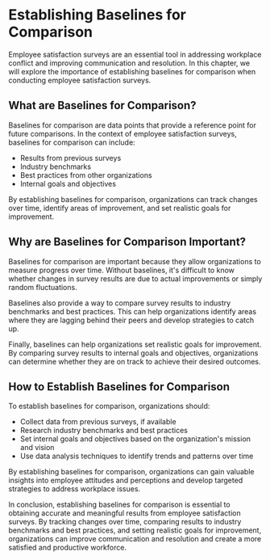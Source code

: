 # Establishing Baselines for Comparison

Employee satisfaction surveys are an essential tool in addressing workplace conflict and improving communication and resolution. In this chapter, we will explore the importance of establishing baselines for comparison when conducting employee satisfaction surveys.

What are Baselines for Comparison?
----------------------------------

Baselines for comparison are data points that provide a reference point for future comparisons. In the context of employee satisfaction surveys, baselines for comparison can include:

* Results from previous surveys
* Industry benchmarks
* Best practices from other organizations
* Internal goals and objectives

By establishing baselines for comparison, organizations can track changes over time, identify areas of improvement, and set realistic goals for improvement.

Why are Baselines for Comparison Important?
-------------------------------------------

Baselines for comparison are important because they allow organizations to measure progress over time. Without baselines, it's difficult to know whether changes in survey results are due to actual improvements or simply random fluctuations.

Baselines also provide a way to compare survey results to industry benchmarks and best practices. This can help organizations identify areas where they are lagging behind their peers and develop strategies to catch up.

Finally, baselines can help organizations set realistic goals for improvement. By comparing survey results to internal goals and objectives, organizations can determine whether they are on track to achieve their desired outcomes.

How to Establish Baselines for Comparison
-----------------------------------------

To establish baselines for comparison, organizations should:

* Collect data from previous surveys, if available
* Research industry benchmarks and best practices
* Set internal goals and objectives based on the organization's mission and vision
* Use data analysis techniques to identify trends and patterns over time

By establishing baselines for comparison, organizations can gain valuable insights into employee attitudes and perceptions and develop targeted strategies to address workplace issues.

In conclusion, establishing baselines for comparison is essential to obtaining accurate and meaningful results from employee satisfaction surveys. By tracking changes over time, comparing results to industry benchmarks and best practices, and setting realistic goals for improvement, organizations can improve communication and resolution and create a more satisfied and productive workforce.
